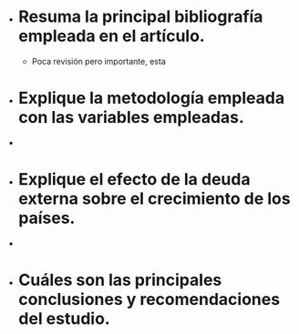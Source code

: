 - # Resuma la principal bibliografía empleada en el artículo.
	- Poca revisión pero importante, esta
- # Explique la metodología empleada con las variables empleadas.
-
- # Explique el efecto de la deuda externa sobre el crecimiento de los países.
-
- # Cuáles son las principales conclusiones y recomendaciones del estudio.